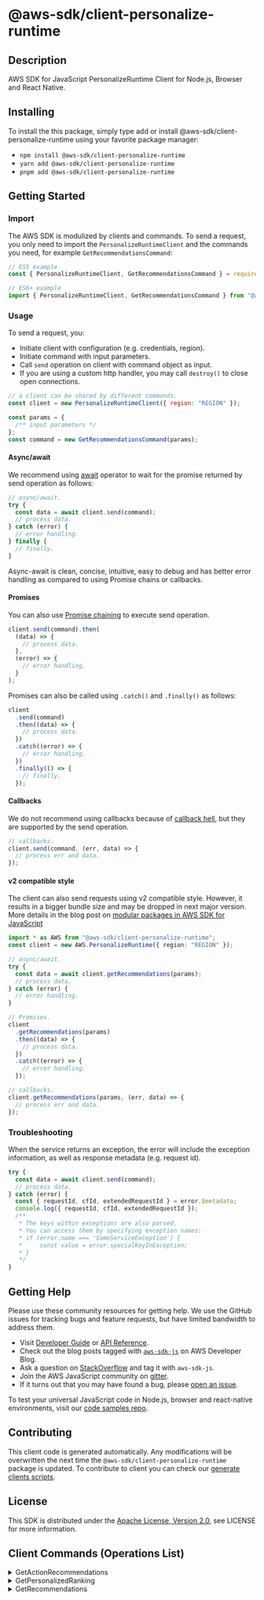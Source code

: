 <!-- generated file, do not edit directly -->

# @aws-sdk/client-personalize-runtime

## Description

AWS SDK for JavaScript PersonalizeRuntime Client for Node.js, Browser and React Native.

<p></p>

## Installing

To install the this package, simply type add or install @aws-sdk/client-personalize-runtime
using your favorite package manager:

- `npm install @aws-sdk/client-personalize-runtime`
- `yarn add @aws-sdk/client-personalize-runtime`
- `pnpm add @aws-sdk/client-personalize-runtime`

## Getting Started

### Import

The AWS SDK is modulized by clients and commands.
To send a request, you only need to import the `PersonalizeRuntimeClient` and
the commands you need, for example `GetRecommendationsCommand`:

```js
// ES5 example
const { PersonalizeRuntimeClient, GetRecommendationsCommand } = require("@aws-sdk/client-personalize-runtime");
```

```ts
// ES6+ example
import { PersonalizeRuntimeClient, GetRecommendationsCommand } from "@aws-sdk/client-personalize-runtime";
```

### Usage

To send a request, you:

- Initiate client with configuration (e.g. credentials, region).
- Initiate command with input parameters.
- Call `send` operation on client with command object as input.
- If you are using a custom http handler, you may call `destroy()` to close open connections.

```js
// a client can be shared by different commands.
const client = new PersonalizeRuntimeClient({ region: "REGION" });

const params = {
  /** input parameters */
};
const command = new GetRecommendationsCommand(params);
```

#### Async/await

We recommend using [await](https://developer.mozilla.org/en-US/docs/Web/JavaScript/Reference/Operators/await)
operator to wait for the promise returned by send operation as follows:

```js
// async/await.
try {
  const data = await client.send(command);
  // process data.
} catch (error) {
  // error handling.
} finally {
  // finally.
}
```

Async-await is clean, concise, intuitive, easy to debug and has better error handling
as compared to using Promise chains or callbacks.

#### Promises

You can also use [Promise chaining](https://developer.mozilla.org/en-US/docs/Web/JavaScript/Guide/Using_promises#chaining)
to execute send operation.

```js
client.send(command).then(
  (data) => {
    // process data.
  },
  (error) => {
    // error handling.
  }
);
```

Promises can also be called using `.catch()` and `.finally()` as follows:

```js
client
  .send(command)
  .then((data) => {
    // process data.
  })
  .catch((error) => {
    // error handling.
  })
  .finally(() => {
    // finally.
  });
```

#### Callbacks

We do not recommend using callbacks because of [callback hell](http://callbackhell.com/),
but they are supported by the send operation.

```js
// callbacks.
client.send(command, (err, data) => {
  // process err and data.
});
```

#### v2 compatible style

The client can also send requests using v2 compatible style.
However, it results in a bigger bundle size and may be dropped in next major version. More details in the blog post
on [modular packages in AWS SDK for JavaScript](https://aws.amazon.com/blogs/developer/modular-packages-in-aws-sdk-for-javascript/)

```ts
import * as AWS from "@aws-sdk/client-personalize-runtime";
const client = new AWS.PersonalizeRuntime({ region: "REGION" });

// async/await.
try {
  const data = await client.getRecommendations(params);
  // process data.
} catch (error) {
  // error handling.
}

// Promises.
client
  .getRecommendations(params)
  .then((data) => {
    // process data.
  })
  .catch((error) => {
    // error handling.
  });

// callbacks.
client.getRecommendations(params, (err, data) => {
  // process err and data.
});
```

### Troubleshooting

When the service returns an exception, the error will include the exception information,
as well as response metadata (e.g. request id).

```js
try {
  const data = await client.send(command);
  // process data.
} catch (error) {
  const { requestId, cfId, extendedRequestId } = error.$metadata;
  console.log({ requestId, cfId, extendedRequestId });
  /**
   * The keys within exceptions are also parsed.
   * You can access them by specifying exception names:
   * if (error.name === 'SomeServiceException') {
   *     const value = error.specialKeyInException;
   * }
   */
}
```

## Getting Help

Please use these community resources for getting help.
We use the GitHub issues for tracking bugs and feature requests, but have limited bandwidth to address them.

- Visit [Developer Guide](https://docs.aws.amazon.com/sdk-for-javascript/v3/developer-guide/welcome.html)
  or [API Reference](https://docs.aws.amazon.com/AWSJavaScriptSDK/v3/latest/index.html).
- Check out the blog posts tagged with [`aws-sdk-js`](https://aws.amazon.com/blogs/developer/tag/aws-sdk-js/)
  on AWS Developer Blog.
- Ask a question on [StackOverflow](https://stackoverflow.com/questions/tagged/aws-sdk-js) and tag it with `aws-sdk-js`.
- Join the AWS JavaScript community on [gitter](https://gitter.im/aws/aws-sdk-js-v3).
- If it turns out that you may have found a bug, please [open an issue](https://github.com/aws/aws-sdk-js-v3/issues/new/choose).

To test your universal JavaScript code in Node.js, browser and react-native environments,
visit our [code samples repo](https://github.com/aws-samples/aws-sdk-js-tests).

## Contributing

This client code is generated automatically. Any modifications will be overwritten the next time the `@aws-sdk/client-personalize-runtime` package is updated.
To contribute to client you can check our [generate clients scripts](https://github.com/aws/aws-sdk-js-v3/tree/main/scripts/generate-clients).

## License

This SDK is distributed under the
[Apache License, Version 2.0](http://www.apache.org/licenses/LICENSE-2.0),
see LICENSE for more information.

## Client Commands (Operations List)

<details>
<summary>
GetActionRecommendations
</summary>

[Command API Reference](https://docs.aws.amazon.com/AWSJavaScriptSDK/v3/latest/clients/client-personalize-runtime/classes/getactionrecommendationscommand.html) / [Input](https://docs.aws.amazon.com/AWSJavaScriptSDK/v3/latest/clients/client-personalize-runtime/interfaces/getactionrecommendationscommandinput.html) / [Output](https://docs.aws.amazon.com/AWSJavaScriptSDK/v3/latest/clients/client-personalize-runtime/interfaces/getactionrecommendationscommandoutput.html)

</details>
<details>
<summary>
GetPersonalizedRanking
</summary>

[Command API Reference](https://docs.aws.amazon.com/AWSJavaScriptSDK/v3/latest/clients/client-personalize-runtime/classes/getpersonalizedrankingcommand.html) / [Input](https://docs.aws.amazon.com/AWSJavaScriptSDK/v3/latest/clients/client-personalize-runtime/interfaces/getpersonalizedrankingcommandinput.html) / [Output](https://docs.aws.amazon.com/AWSJavaScriptSDK/v3/latest/clients/client-personalize-runtime/interfaces/getpersonalizedrankingcommandoutput.html)

</details>
<details>
<summary>
GetRecommendations
</summary>

[Command API Reference](https://docs.aws.amazon.com/AWSJavaScriptSDK/v3/latest/clients/client-personalize-runtime/classes/getrecommendationscommand.html) / [Input](https://docs.aws.amazon.com/AWSJavaScriptSDK/v3/latest/clients/client-personalize-runtime/interfaces/getrecommendationscommandinput.html) / [Output](https://docs.aws.amazon.com/AWSJavaScriptSDK/v3/latest/clients/client-personalize-runtime/interfaces/getrecommendationscommandoutput.html)

</details>
